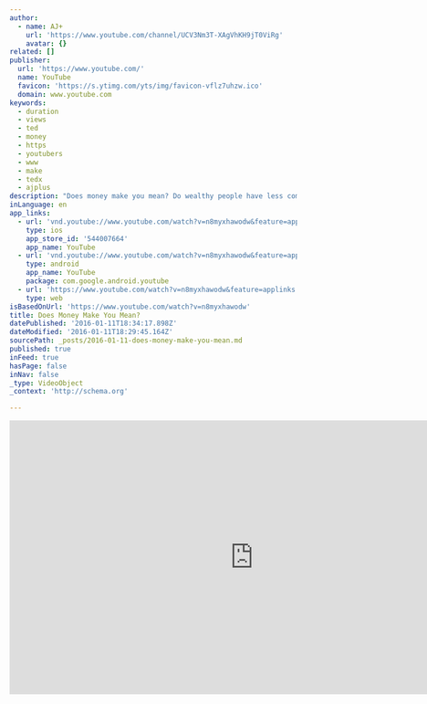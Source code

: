 ```yaml
---
author:
  - name: AJ+
    url: 'https://www.youtube.com/channel/UCV3Nm3T-XAgVhKH9jT0ViRg'
    avatar: {}
related: []
publisher:
  url: 'https://www.youtube.com/'
  name: YouTube
  favicon: 'https://s.ytimg.com/yts/img/favicon-vflz7uhzw.ico'
  domain: www.youtube.com
keywords:
  - duration
  - views
  - ted
  - money
  - https
  - youtubers
  - www
  - make
  - tedx
  - ajplus
description: "Does money make you mean? Do wealthy people have less compassion than poor people? Find out in this mini version of Paul Piff's TEDx Talk, \"Does Money Make You Mean?\""
inLanguage: en
app_links:
  - url: 'vnd.youtube://www.youtube.com/watch?v=n8myxhawodw&feature=applinks'
    type: ios
    app_store_id: '544007664'
    app_name: YouTube
  - url: 'vnd.youtube://www.youtube.com/watch?v=n8myxhawodw&feature=applinks'
    type: android
    app_name: YouTube
    package: com.google.android.youtube
  - url: 'https://www.youtube.com/watch?v=n8myxhawodw&feature=applinks'
    type: web
isBasedOnUrl: 'https://www.youtube.com/watch?v=n8myxhawodw'
title: Does Money Make You Mean?
datePublished: '2016-01-11T18:34:17.898Z'
dateModified: '2016-01-11T18:29:45.164Z'
sourcePath: _posts/2016-01-11-does-money-make-you-mean.md
published: true
inFeed: true
hasPage: false
inNav: false
_type: VideoObject
_context: 'http://schema.org'

---
```

<iframe src="https://cdn.embedly.com/widgets/media.html?src=https%3A%2F%2Fwww.youtube.com%2Fembed%2Fn8myxhawodw%3Ffeature%3Doembed&amp;url=https%3A%2F%2Fwww.youtube.com%2Fwatch%3Fv%3Dn8myxhawodw&amp;image=https%3A%2F%2Fi.ytimg.com%2Fvi%2Fn8myxhawodw%2Fhqdefault.jpg&amp;key=b7d04c9b404c499eba89ee7072e1c4f7&amp;type=text%2Fhtml&amp;schema=youtube" width="854" height="480" scrolling="no" frameborder="0" allowfullscreen="allowfullscreen" style=""></iframe>